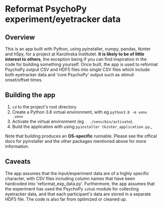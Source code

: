 # Reformat PsychoPy experiment/eyetracker data
## Overview
This is an app built with Python, using pyinstaller, numpy, pandas, tkinter and h5py, for a project at Karolinska Institutet. __It is likely to be of little interest to others__, the exception being if you can find inspiration in the code for building something yourself. Once built, the app is used to reformat PsychoPy output CSV and HDF5 files into single CSV files which include both eyetracker data and 'core PsychoPy' output such as stimuli onset/offset times.

## Building the app
1. `cd` to the project's root directory
2. Create a Python 3.8 virtual environment, with eg `python3.8 -m venv .venv`
3. Activate the virtual environment (eg `. ./venv/bin/activate`).
4. Build the application with using `pyinstaller tkinter_application.py`., 

Note that building produces an __OS-specific__ runnable. Please see the offical docs for pyinstaller and the other packages mentioned above for more information.

## Caveats
The app assumes that the input/experiment data are of a highly specific character, with CSV files including column names that have been hardcoded into 'reformat_exp_data.py'. Furthermore, the app assumes that the experiment has used the PsychoPy `iohub` module for collecting eyetracker data, and that each participant's data are stored in a separate HDF5 file. The code is also far from optimized or cleaned up.